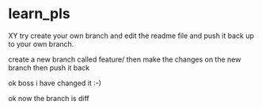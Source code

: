 # learn_pls
XY try create your own branch and edit the readme file and push it back up to your own branch.

create a new branch called feature/<whatever u want>
then make the changes on the new branch
then push it back


ok boss i have changed it :-)



ok now the branch is diff

